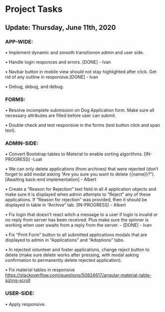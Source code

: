 
#  Project Tasks 					
## Update: Thursday, June 11th, 2020

### APP-WIDE:

•	Implement dynamic and smooth transitionon admin and user side.

•	Handle login responces and errors. [DONE] - Ivan

•	Navbar button in mobile view should not stay highlighted after click. Get rid of any outline in responsive.[DONE] - Ivan

•	Debug, debug, and debug.

### FORMS:

•	Resolve incomplete submission on Dog Application form. Make sure all necessary attributes are filled before user can submit.

•	Double check and test responsive in the forms (test button click and span text).

### ADMIN-SIDE:

•	Convert Bootstrap tables to Material to enable sorting algorithms. [IN-PROGRESS] -Luat

•	We can only delete applications (from archives) that were rejected (don’t forget to add modal asking “Are you sure you want to delete {{name}}?”). [Awaiting back-end implementation] - Albert

•	Create a “Reason for Rejection” text field in all 4 application objects and make sure it is displayed when admin attempts to “Reject” any of these applications. If “Reason for rejection” was provided, then it should be displayed in table in “Archive” tab. [IN-PROGRESS] - Albert

•	Fix login that doesn’t react witch a message to a user if login is invalid or no reply from server has been received. Plus make sure the spinner is working when user awaits from a reply from the server. - [DONE] - Ivan

•	Fix “Print Form” button to all submitted applications modals that are displayed to admin in “Applications” and “Adoptions” tabs.

•	In rejected volunteer and foster applications, change reject button to delete (make sure delete works after pressing, with modal asking confirmation to permanently delete rejected application).

•	Fix material tables in responsive https://stackoverflow.com/questions/50824617/angular-material-table-sizing-scroll

### USER-SIDE:

•	Apply responsive.
